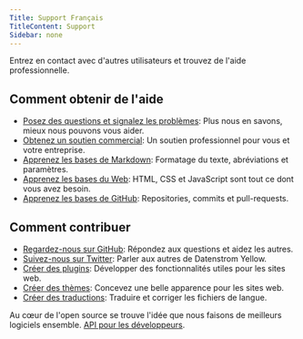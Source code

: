 ```yaml
---
Title: Support Français
TitleContent: Support
Sidebar: none
---
```

Entrez en contact avec d'autres utilisateurs et trouvez de l'aide professionnelle.

## Comment obtenir de l'aide

* [Posez des questions et signalez les problèmes](https://github.com/datenstrom/yellow/issues): Plus nous en savons, mieux nous pouvons vous aider.
* [Obtenez un soutien commercial](https://mayberg.se/support/): Un soutien professionnel pour vous et votre entreprise.
* [Apprenez les bases de Markdown](markdown-cheat-sheet): Formatage du texte, abréviations et paramètres.
* [Apprenez les bases du Web](https://www.w3schools.com): HTML, CSS et JavaScript sont tout ce dont vous avez besoin.
* [Apprenez les bases de GitHub](https://guides.github.com/activities/hello-world/): Repositories, commits et pull-requests.

## Comment contribuer

* [Regardez-nous sur GitHub](https://github.com/datenstrom/yellow): Répondez aux questions et aidez les autres.
* [Suivez-nous sur Twitter](https://twitter.com/datenstromse): Parler aux autres de Datenstrom Yellow.
* [Créer des plugins](https://github.com/datenstrom/yellow-plugins/): Développer des fonctionnalités utiles pour les sites web.
* [Créer des thèmes](https://github.com/datenstrom/yellow-themes/): Concevez une belle apparence pour les sites web.
* [Créer des traductions](https://github.com/datenstrom/yellow-plugins/tree/master/language): Traduire et corriger les fichiers de langue.

Au cœur de l'open source se trouve l'idée que nous faisons de meilleurs logiciels ensemble. [API pour les développeurs](api).
